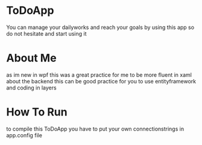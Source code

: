 # ToDoApp
You can manage your dailyworks and reach your goals by using this app so do not hesitate and start using it
# About Me
as im new in wpf this was a great practice for me to be more fluent in xaml 
about the backend this can be good practice for you to use entityframework and coding in layers 
# How To Run
to compile this ToDoApp you have to put your own connectionstrings in app.config file  

